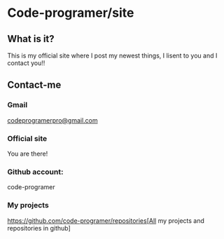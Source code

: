 # Code-programer/site
## What is it?
This is my official site where I post my newest things, I lisent to you and I contact you!!
## Contact-me
### Gmail
codeprogramerpro@gmail.com
### Official site
You are there!
### Github account:
code-programer
### My projects
https://github.com/code-programer/repositories[All my projects and repositories in github]
